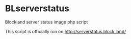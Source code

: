 # BLserverstatus
Blockland server status image php script 

This script is officially run on http://serverstatus.block.land/
